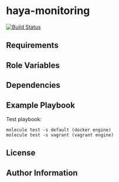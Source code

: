 haya-monitoring
=========
[![Build Status](https://travis-ci.org/DaoCasino/ansible-role-haya-monitoring.svg?branch=master)](https://travis-ci.org/DaoCasino/ansible-role-haya-monitoring)

Requirements
------------

Role Variables
--------------

Dependencies
------------

Example Playbook
----------------
Test playbook:

    molecule test -s default (docker engine)
    molecule test -s vagrant (vagrant engine)


License
-------

Author Information
------------------
